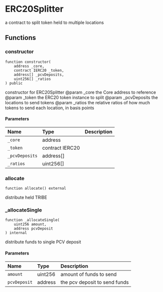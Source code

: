 # ERC20Splitter

a contract to split token held to multiple locations

## Functions

### constructor

```solidity
function constructor(
    address _core,
    contract IERC20 _token,
    address[] _pcvDeposits,
    uint256[] _ratios
) public
```

constructor for ERC20Splitter
        @param _core the Core address to reference
        @param _token the ERC20 token instance to split
        @param _pcvDeposits the locations to send tokens
        @param _ratios the relative ratios of how much tokens to send each location, in basis points

#### Parameters

| Name | Type | Description |
| :--- | :--- | :---------- |
| `_core` | address |  |
| `_token` | contract IERC20 |  |
| `_pcvDeposits` | address[] |  |
| `_ratios` | uint256[] |  |

### allocate

```solidity
function allocate() external
```

distribute held TRIBE

### _allocateSingle

```solidity
function _allocateSingle(
    uint256 amount,
    address pcvDeposit
) internal
```

distribute funds to single PCV deposit

#### Parameters

| Name | Type | Description |
| :--- | :--- | :---------- |
| `amount` | uint256 | amount of funds to send |
| `pcvDeposit` | address | the pcv deposit to send funds |

